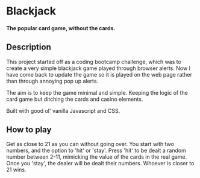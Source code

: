 # Blackjack
#### The popular card game, without the cards.

## Description
This project started off as a coding bootcamp challenge, which was to create a very simple blackjack game played through browser alerts. Now I have come back to update the game so it is played on the web page rather than through annoying pop up alerts.

The aim is to keep the game minimal and simple. Keeping the logic of the card game but ditching the cards and casino elements.

Built with good ol' vanilla Javascript and CSS.

## How to play
Get as close to 21 as you can without going over. 
You start with two numbers, and the option to 'hit' or 'stay'. Press 'hit' to be dealt a random number between 2-11, mimicking the value of the cards in the real game. Once you 'stay', the dealer will be dealt their numbers. Whoever is closer to 21 wins.
